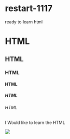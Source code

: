 # restart-1117
<html>
  <head>
    ready to learn html
  </head>
  <h1>HTML</h1>
  <h2>HTML</h2>
  <h3>HTML</h3>
  <h4>HTML</h4>
  <h5>HTML</h5>
  <h6>HTML</h6>
  <p> I Would like to learn the HTML</p>
  <img src="https://i.ytimg.com/vi/obUQL6MEzzs/maxresdefault.jpg"</img>
  <a href = "https://www.w3schools.com"></a>
  
</html>
